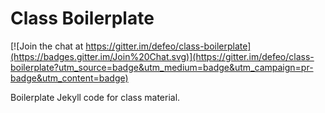 Class Boilerplate
=================

[![Join the chat at https://gitter.im/defeo/class-boilerplate](https://badges.gitter.im/Join%20Chat.svg)](https://gitter.im/defeo/class-boilerplate?utm_source=badge&utm_medium=badge&utm_campaign=pr-badge&utm_content=badge)

Boilerplate Jekyll code for class material.
